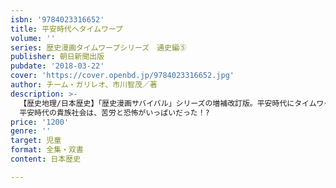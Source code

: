 ```yaml
---
isbn: '9784023316652'
title: 平安時代へタイムワープ
volume: ''
series: 歴史漫画タイムワープシリーズ　通史編⑤
publisher: 朝日新聞出版
pubdate: '2018-03-22'
cover: 'https://cover.openbd.jp/9784023316652.jpg'
author: チーム・ガリレオ、市川智茂／著
description: >-
  【歴史地理/日本歴史】「歴史漫画サバイバル」シリーズの増補改訂版。平安時代にタイムワープしたサラとダイゴのきょうだいは、平安時代の都・平安京の闇に潜む妖怪や怨霊たちに襲われてしまう！
  平安時代の貴族社会は、苦労と恐怖がいっぱいだった！?
price: '1200'
genre: ''
target: 児童
format: 全集・双書
content: 日本歴史

---
```


